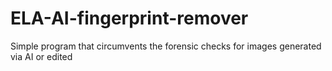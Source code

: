 # ELA-AI-fingerprint-remover
Simple program that circumvents the forensic checks for images generated via AI or edited
